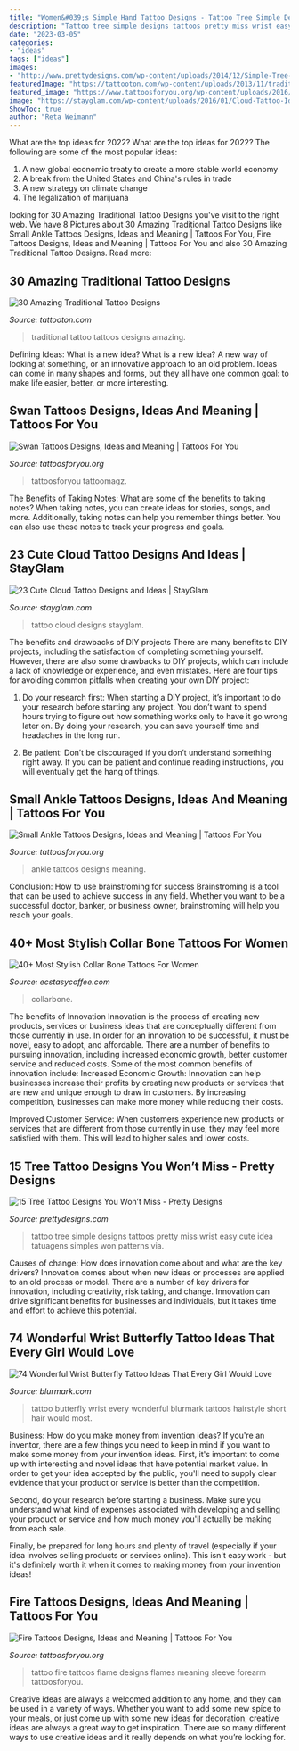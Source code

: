 ```yaml
---
title: "Women&#039;s Simple Hand Tattoo Designs - Tattoo Tree Simple Designs Tattoos Pretty Miss Wrist Easy Cute Idea Tatuagens Simples Won Patterns Via"
description: "Tattoo tree simple designs tattoos pretty miss wrist easy cute idea tatuagens simples won patterns via"
date: "2023-03-05"
categories:
- "ideas"
tags: ["ideas"]
images:
- "http://www.prettydesigns.com/wp-content/uploads/2014/12/Simple-Tree-Tattoo.jpg"
featuredImage: "https://tattooton.com/wp-content/uploads/2013/11/traditional-tattoos-5.jpg"
featured_image: "https://www.tattoosforyou.org/wp-content/uploads/2016/05/Tattoo-Fire.jpg"
image: "https://stayglam.com/wp-content/uploads/2016/01/Cloud-Tattoo-Ideas-and-Designs.jpg"
ShowToc: true
author: "Reta Weimann"
---
```



What are the top ideas for 2022?
What are the top ideas for 2022? The following are some of the most popular ideas: 
1. A new global economic treaty to create a more stable world economy 
2. A break from the United States and China's rules in trade 
3. A new strategy on climate change 
4. The legalization of marijuana 

	

		
looking for 30 Amazing Traditional Tattoo Designs you've visit to the right web. We have 8 Pictures about 30 Amazing Traditional Tattoo Designs like Small Ankle Tattoos Designs, Ideas and Meaning | Tattoos For You, Fire Tattoos Designs, Ideas and Meaning | Tattoos For You and also 30 Amazing Traditional Tattoo Designs. Read more:
		
    
## 30 Amazing Traditional Tattoo Designs

<img loading=lazy src="https://tattooton.com/wp-content/uploads/2013/11/traditional-tattoos-5.jpg" onerror="this.onerror=null;this.src='https://tse1.mm.bing.net/th?id=OIP.hTwQVT7jacyvIBKWCJiRSQHaJ3&amp;pid=15.1';" alt="30 Amazing Traditional Tattoo Designs">

_Source: tattooton.com_

>traditional tattoo tattoos designs amazing. 

	

Defining Ideas: What is a new idea?
What is a new idea? A new way of looking at something, or an innovative approach to an old problem. Ideas can come in many shapes and forms, but they all have one common goal: to make life easier, better, or more interesting.

    
## Swan Tattoos Designs, Ideas And Meaning | Tattoos For You

<img loading=lazy src="https://www.tattoosforyou.org/wp-content/uploads/2016/03/Swan-Tattoo-Designs.jpg" onerror="this.onerror=null;this.src='https://tse3.mm.bing.net/th?id=OIP.dP40_BQdFInoyfmeQ2xCUgHaMv&amp;pid=15.1';" alt="Swan Tattoos Designs, Ideas and Meaning | Tattoos For You">

_Source: tattoosforyou.org_

>tattoosforyou tattoomagz. 

	

The Benefits of Taking Notes: What are some of the benefits to taking notes?
When taking notes, you can create ideas for stories, songs, and more. Additionally, taking notes can help you remember things better. You can also use these notes to track your progress and goals.

    
## 23 Cute Cloud Tattoo Designs And Ideas | StayGlam

<img loading=lazy src="https://stayglam.com/wp-content/uploads/2016/01/Cloud-Tattoo-Ideas-and-Designs.jpg" onerror="this.onerror=null;this.src='https://tse2.mm.bing.net/th?id=OIP.5FmgRvDtR_2cTWK7jsjSngHaEf&amp;pid=15.1';" alt="23 Cute Cloud Tattoo Designs and Ideas | StayGlam">

_Source: stayglam.com_

>tattoo cloud designs stayglam. 

	

The benefits and drawbacks of DIY projects
There are many benefits to DIY projects, including the satisfaction of completing something yourself. However, there are also some drawbacks to DIY projects, which can include a lack of knowledge or experience, and even mistakes. Here are four tips for avoiding common pitfalls when creating your own DIY project:
1. Do your research first: When starting a DIY project, it’s important to do your research before starting any project. You don’t want to spend hours trying to figure out how something works only to have it go wrong later on. By doing your research, you can save yourself time and headaches in the long run.

2. Be patient: Don’t be discouraged if you don’t understand something right away. If you can be patient and continue reading instructions, you will eventually get the hang of things.

    
## Small Ankle Tattoos Designs, Ideas And Meaning | Tattoos For You

<img loading=lazy src="https://www.tattoosforyou.org/wp-content/uploads/2016/02/Small-Ankle-Tattoos-for-Women.jpg" onerror="this.onerror=null;this.src='https://tse1.mm.bing.net/th?id=OIP.TRFm_KrrZWkvU-7-wp0WawHaJ4&amp;pid=15.1';" alt="Small Ankle Tattoos Designs, Ideas and Meaning | Tattoos For You">

_Source: tattoosforyou.org_

>ankle tattoos designs meaning. 

	

Conclusion: How to use brainstroming for success
Brainstroming is a tool that can be used to achieve success in any field. Whether you want to be a successful doctor, banker, or business owner, brainstroming will help you reach your goals.

    
## 40+ Most Stylish Collar Bone Tattoos For Women

<img loading=lazy src="https://www.ecstasycoffee.com/wp-content/uploads/2017/02/Rose-Tattoo-Ideas-On-Collarbone-For-Girls.jpg" onerror="this.onerror=null;this.src='https://tse1.mm.bing.net/th?id=OIP.5lhf78vEyYuLKdf_dtWsigAAAA&amp;pid=15.1';" alt="40+ Most Stylish Collar Bone Tattoos For Women">

_Source: ecstasycoffee.com_

>collarbone. 

	

The benefits of Innovation
Innovation is the process of creating new products, services or business ideas that are conceptually different from those currently in use. In order for an innovation to be successful, it must be novel, easy to adopt, and affordable. There are a number of benefits to pursuing innovation, including increased economic growth, better customer service and reduced costs. Some of the most common benefits of innovation include: 
Increased Economic Growth: Innovation can help businesses increase their profits by creating new products or services that are new and unique enough to draw in customers. By increasing competition, businesses can make more money while reducing their costs.

Improved Customer Service: When customers experience new products or services that are different from those currently in use, they may feel more satisfied with them. This will lead to higher sales and lower costs.

    
## 15 Tree Tattoo Designs You Won’t Miss - Pretty Designs

<img loading=lazy src="http://www.prettydesigns.com/wp-content/uploads/2014/12/Simple-Tree-Tattoo.jpg" onerror="this.onerror=null;this.src='https://tse4.mm.bing.net/th?id=OIP.L2rQ_wHFlGn_ggUsYxYuCAHaHa&amp;pid=15.1';" alt="15 Tree Tattoo Designs You Won’t Miss - Pretty Designs">

_Source: prettydesigns.com_

>tattoo tree simple designs tattoos pretty miss wrist easy cute idea tatuagens simples won patterns via. 

	

Causes of change: How does innovation come about and what are the key drivers?
Innovation comes about when new ideas or processes are applied to an old process or model. There are a number of key drivers for innovation, including creativity, risk taking, and change. Innovation can drive significant benefits for businesses and individuals, but it takes time and effort to achieve this potential.

    
## 74 Wonderful Wrist Butterfly Tattoo Ideas That Every Girl Would Love

<img loading=lazy src="https://www.blurmark.com/wp-content/uploads/2017/05/Bold-Beautiful-Tattoo.jpg" onerror="this.onerror=null;this.src='https://tse1.mm.bing.net/th?id=OIP.DBUXW0dvJScPZl0AsTqPlgHaLc&amp;pid=15.1';" alt="74 Wonderful Wrist Butterfly Tattoo Ideas That Every Girl Would Love">

_Source: blurmark.com_

>tattoo butterfly wrist every wonderful blurmark tattoos hairstyle short hair would most. 

	

Business: How do you make money from invention ideas?
If you're an inventor, there are a few things you need to keep in mind if you want to make some money from your invention ideas. 
First, it's important to come up with interesting and novel ideas that have potential market value. In order to get your idea accepted by the public, you'll need to supply clear evidence that your product or service is better than the competition.

Second, do your research before starting a business. Make sure you understand what kind of expenses associated with developing and selling your product or service and how much money you'll actually be making from each sale.

Finally, be prepared for long hours and plenty of travel (especially if your idea involves selling products or services online). This isn't easy work - but it's definitely worth it when it comes to making money from your invention ideas!

    
## Fire Tattoos Designs, Ideas And Meaning | Tattoos For You

<img loading=lazy src="https://www.tattoosforyou.org/wp-content/uploads/2016/05/Tattoo-Fire.jpg" onerror="this.onerror=null;this.src='https://tse1.mm.bing.net/th?id=OIP.WlPwWCRO4QWMp-DP_FuKVwHaJ4&amp;pid=15.1';" alt="Fire Tattoos Designs, Ideas and Meaning | Tattoos For You">

_Source: tattoosforyou.org_

>tattoo fire tattoos flame designs flames meaning sleeve forearm tattoosforyou. 

	

Creative ideas are always a welcomed addition to any home, and they can be used in a variety of ways. Whether you want to add some new spice to your meals, or just come up with some new ideas for decoration, creative ideas are always a great way to get inspiration. There are so many different ways to use creative ideas and it really depends on what you’re looking for.

